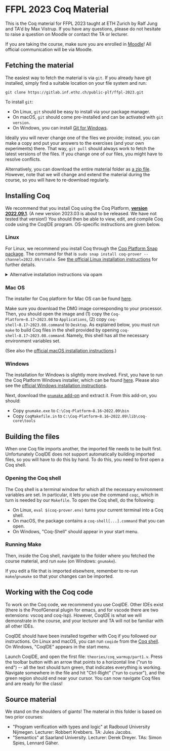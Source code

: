 # FFPL 2023 Coq Material

This is the Coq material for FFPL 2023 taught at ETH Zurich by Ralf Jung and TA'd by Max Vistrup.
If you have any questions, please do not hesitate to raise a question on Moodle or contact the TA or lecturer.

If you are taking the course, make sure you are enrolled in [Moodle](https://moodle-app2.let.ethz.ch/course/view.php?id=20846)!
All official communication will be via Moodle.

## Fetching the material

The easiest way to fetch the material is via `git`.
If you already have git installed, simply find a suitable location on your file system and run:
```
git clone https://gitlab.inf.ethz.ch/public-plf/ffpl-2023.git
```

To install `git`:
- On Linux, `git` should be easy to install via your package manager.
- On macOS, `git` should come pre-installed and can be activated with `git version`.
- On Windows, you can install [Git for Windows](https://gitforwindows.org/).

Ideally you will never change one of the files we provide;
instead, you can make a copy and put your answers to the exercises (and your own experiments) there.
That way, `git pull` should always work to fetch the latest versions of the files.
If you change one of our files, you might have to resolve conflicts.

Alternatively, you can download the entire material folder as [a zip file][zip].
However, note that we will change and extend the material during the course, so you will have to re-download regularly.

[zip]: https://gitlab.inf.ethz.ch/public-plf/ffpl-2023/-/archive/master/ffpl-2023-master.zip

## Installing Coq

We recommend that you install Coq using the Coq Platform, [**version 2022.09.1**](https://github.com/coq/platform/releases/tag/2022.09.1).
(A new version 2023.03 is about to be released. We have not tested that version!)
You should then be able to view, edit, and compile Coq code using the CoqIDE program.
OS-specific instructions are given below.

### Linux

For Linux, we recommend you install Coq through the [Coq Platform Snap package](https://snapcraft.io/coq-prover).
The command for that is `sudo snap install coq-prover --channel=2022.09/stable`.
See [the official Linux installation instructions](https://github.com/coq/platform/blob/2022.09.1/doc/README_Linux.md) for further details.

<details><summary>Alternative installation instructions via opam</summary>

Alternatively, you can install Coq and the required dependencies through `opam`.
However, we will only be able to provide help if you follow the recommended instructions and use the Snap package.

But if you really want to not use Snap, then you can install opam (via your package manager or the [official release](https://opam.ocaml.org/doc/Install.html)), and then run the following commands in this folder:
```
make builddep
opam install coqide
```

</details>

### Mac OS

The installer for Coq platform for Mac OS can be found [here](https://github.com/coq/platform/releases/tag/2022.09.1).

Make sure you download the DMG image corresponding to your processor. Then, you should open the image and
(1) copy the `Coq-Platform~8.17~2023.08` to `Applications`,
(2) copy `coq-shell~8.17~2023.08.command` to `Desktop`.
As explained below, you must run `make` to build Coq files in the shell provided by opening `coq-shell~8.17~2023.08.command`.
Namely, this shell has all the necessary environment variables set.

(See also the [official macOS installation instructions](https://github.com/coq/platform/blob/2022.09.1/doc/README_macOS.md).)

### Windows

The installation for Windows is slightly more involved.
First, you have to run the Coq Platform Windows installer, which can be found [here](https://github.com/coq/platform/releases/tag/2022.09.1).
Please also see the [official Windows installation instructions](https://github.com/coq/platform/blob/2022.09.1/doc/README_Windows.md).

Next, download the [`gnumake` add-on](https://github.com/coq/platform/releases/download/2022.09.1/AddOn_gnumake_win64.zip) and extract it.
From this add-on, you should:

- Copy `gnumake.exe` to `C:\Coq-Platform~8.16~2022.09\bin`
- Copy `CoqMakefile.in` to `C:\Coq-Platform~8.16~2022.09\lib\coq-core\tools`

## Building the files

When one Coq file imports another, the imported file needs to be built first.
Unfortunately CoqIDE does not support automatically building imported files, so you will have to do this by hand.
To do this, you need to first open a Coq shell.

### Opening the Coq shell
[coq-shell]: #opening-the-coq-shell

The Coq shell is a terminal window for which all the necessary environment variables are set.
In particular, it lets you use the command `coqc`, which in turn is needed by our `Makefile`.
To open the Coq shell, do the following:

- On Linux, `eval $(coq-prover.env)` turns your current terminal into a Coq shell.
- On macOS, the package contains a `coq-shell[...].command` that you can open.
- On Windows, "Coq-Shell" should appear in your start menu.

### Running Make

Then, inside the Coq shell, navigate to the folder where you fetched the course material, and run `make` (on Windows: `gnumake`).

If you edit a file that is imported elsewhere, remember to re-run `make`/`gnumake` so that your changes can be imported.

## Working with the Coq code

To work on the Coq code, we recommend you use CoqIDE.
Other IDEs exist (there is the ProofGeneral plugin for emacs, and for vscode there are two extensions: vscoq and coq-lsp).
However, CoqIDE is what we will demonstrate in the course, and your lecturer and TA will not be familiar with all other IDEs.

CoqIDE should have been installed together with Coq if you followed our instructions.
On Linux and macOS, you can run `coqide` from the [Coq shell][coq-shell].
On Windows, "CoqIDE" appears in the start menu.

Launch CoqIDE, and open the first file: `theories/coq_warmup/part1.v`.
Press the toolbar button with an arrow that points to a horizontal line ("run to end") -- all the text should turn green, that indicates everything is working.
Navigate somewhere in the file and hit "Ctrl-Right" ("run to cursor"), and the green region should end near your cursor.
You can now navigate Coq files and are ready for the class!

## Source material

We stand on the shoulders of giants!
The material in this folder is based on two prior courses:
- "Program verification with types and logic" at Radboud University Nijmegen.
  Lecturer: Robbert Krebbers. TA: Jules Jacobs.
- "Semantics" at Saarland University.
  Lecturer: Derek Dreyer. TAs: Simon Spies, Lennard Gäher.
